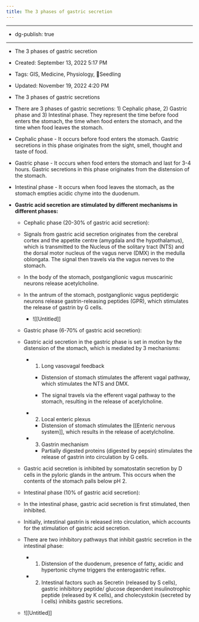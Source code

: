 ```yaml
---
title: The 3 phases of gastric secretion
---
```


- --

- dg-publish: true

- --

- The 3 phases of gastric secretion

- Created: September 13, 2022 5:17 PM

- Tags: GIS, Medicine, Physiology, 🌱Seedling

- Updated: November 19, 2022 4:20 PM

- The 3 phases of gastric secretions

- There are 3 phases of gastric secretions: 1) Cephalic phase, 2) Gastric phase and 3) Intestinal phase. They represent the time before food enters the stomach, the time when food enters the stomach, and the time when food leaves the stomach.

- Cephalic phase - It occurs before food enters the stomach. Gastric secretions in this phase originates from the sight, smell, thought and taste of food.

- Gastric phase - It occurs when food enters the stomach and last for 3-4 hours. Gastric secretions in this phase originates from the distension of the stomach.

- Intestinal phase - It occurs when food leaves the stomach, as the stomach empties acidic chyme into the duodenum.

- **Gastric acid secretion are stimulated by different mechanisms in different phases:**
	 - Cephalic phase (20-30% of gastric acid secretion):

	 - Signals from gastric acid secretion originates from the cerebral cortex and the appetite centre (amygdala and the hypothalamus), which is transmitted to the Nucleus of the solitary tract (NTS) and the dorsal motor nucleus of the vagus nerve (DMX) in the medulla oblongata. The signal then travels via the vagus nerves to the stomach.

	 - In the body of the stomach, postganglionic vagus muscarinic neurons release acetylcholine.

	 - In the antrum of the stomach, postganglionic vagus peptidergic neurons release gastrin-releasing peptides (GPR), which stimulates the release of gastrin by G cells.
		 - ![[Untitled]]

	 - Gastric phase (6-70% of gastric acid secretion):

	 - Gastric acid secretion in the gastric phase is set in motion by the distension of the stomach, which is mediated by 3 mechanisms:
		 - 1. Long vasovagal feedback
			 - Distension of stomach stimulates the afferent vagal pathway, which stimulates the NTS and DMX.

			 - The signal travels via the efferent vagal pathway to the stomach, resulting in the release of acetylcholine.

		 - 2. Local enteric plexus
			 - Distension of stomach stimulates the [[Enteric nervous system]], which results in the release of acetylcholine.

		 - 3. Gastrin mechanism
			 - Partially digested proteins (digested by pepsin) stimulates the release of gastrin into circulation by G cells.

	 - Gastric acid secretion is inhibited by somatostatin secretion by D cells in the pyloric glands in the antrum. This occurs when the contents of the stomach palls below pH 2.

	 - Intestinal phase (10% of gastric acid secretion):

	 - In the intestinal phase, gastric acid secretion is first stimulated, then inhibited.

	 - Initially, intestinal gastrin is released into circulation, which accounts for the stimulation of gastric acid secretion.

	 - There are two inhibitory pathways that inhibit gastric secretion in the intestinal phase:
		 - 1. Distension of the duodenum, presence of fatty, acidic and hypertonic chyme triggers the enterogastric reflex.

		 - 2. Intestinal factors such as Secretin (released by S cells), gastric inhibitory peptide/ glucose dependent insulinotrophic peptide (released by K cells), and cholecystokin (secreted by I cells) inhibits gastric secretions.

	 - ![[Untitled]]
